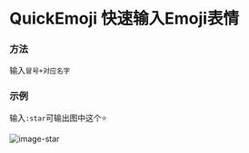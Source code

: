 # QuickEmoji 快速输入Emoji表情

### 方法

输入`冒号+对应名字`

### 示例

输入`:star`可输出图中这个⭐️

![image-star](https://s2.loli.net/2024/01/14/FiZ3TWkhvCVzad4.png)
